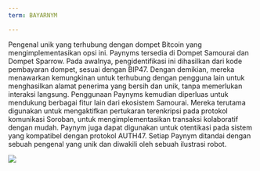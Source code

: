 ```yaml
---
term: BAYARNYM

---
```

Pengenal unik yang terhubung dengan dompet Bitcoin yang mengimplementasikan opsi ini. Paynyms tersedia di Dompet Samourai dan Dompet Sparrow. Pada awalnya, pengidentifikasi ini dihasilkan dari kode pembayaran dompet, sesuai dengan BIP47. Dengan demikian, mereka menawarkan kemungkinan untuk terhubung dengan pengguna lain untuk menghasilkan alamat penerima yang bersih dan unik, tanpa memerlukan interaksi langsung. Penggunaan Paynyms kemudian diperluas untuk mendukung berbagai fitur lain dari ekosistem Samourai. Mereka terutama digunakan untuk mengaktifkan pertukaran terenkripsi pada protokol komunikasi Soroban, untuk mengimplementasikan transaksi kolaboratif dengan mudah. Paynym juga dapat digunakan untuk otentikasi pada sistem yang kompatibel dengan protokol AUTH47. Setiap Paynym ditandai dengan sebuah pengenal yang unik dan diwakili oleh sebuah ilustrasi robot.

![](../../dictionnaire/assets/37.webp)
